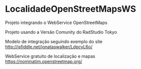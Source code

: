 # LocalidadeOpenStreetMapsWS
Projeto integrando o WebService OpenStreetMaps

Projeto usando a Versão Comunity do RadStudio Tokyo

Modelo de integração seguindo exemplo do site http://jsfiddle.net/jonataswalker/LdpcyL6o/

WebService gratuito de localização e mapas
https://nominatim.openstreetmap.org/
